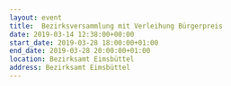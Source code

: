 ```yaml
---
layout: event
title:  Bezirksversammlung mit Verleihung Bürgerpreis
date: 2019-03-14 12:38:00+00:00
start_date: 2019-03-28 18:00:00+01:00
end_date: 2019-03-28 20:00:00+01:00
location: Bezirksamt Eimsbüttel
address: Bezirksamt Eimsbüttel
---
```

